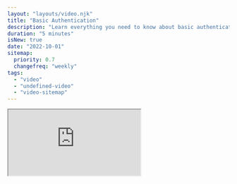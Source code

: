 ```yaml
---
layout: "layouts/video.njk"
title: "Basic Authentication"
description: "Learn everything you need to know about basic authentication"
duration: "5 minutes"
isNew: true
date: "2022-10-01"
sitemap:
  priority: 0.7
  changefreq: "weekly"
tags:
  - "video"
  - "undefined-video"
  - "video-sitemap"
---
```


<iframe class="w-full aspect-video mb-5" src="https://www.youtube.com/embed/mwccHwUn7Gc" title="Basic Authentication | Authentication Series"></iframe>
